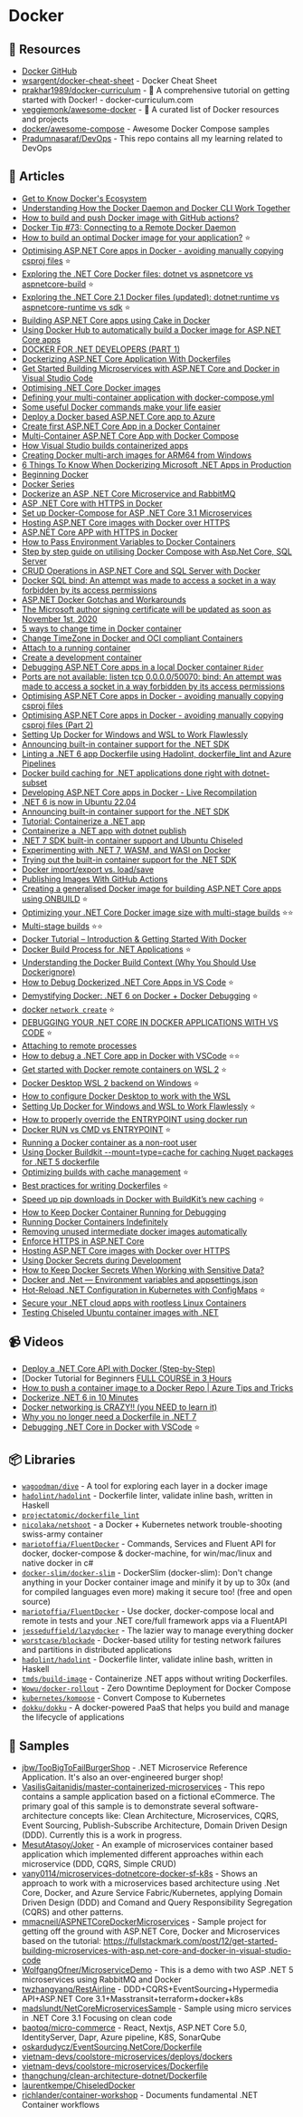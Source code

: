 # Docker

## 📘 Resources
- [Docker GitHub](https://github.com/docker)
- [wsargent/docker-cheat-sheet](https://github.com/wsargent/docker-cheat-sheet) - Docker Cheat Sheet
- [prakhar1989/docker-curriculum](https://docker-curriculum.com) - 🐬 A comprehensive tutorial on getting started with Docker! - docker-curriculum.com
- [veggiemonk/awesome-docker](https://github.com/veggiemonk/awesome-docker) - 🐳 A curated list of Docker resources and projects
- [docker/awesome-compose](https://github.com/docker/awesome-compose) - Awesome Docker Compose samples
- [Pradumnasaraf/DevOps](https://github.com/Pradumnasaraf/DevOps) - This repo contains all my learning related to DevOps

## 📝 Articles
- [Get to Know Docker's Ecosystem](https://nickjanetakis.com/blog/get-to-know-dockers-ecosystem#docker-daemon)
- [Understanding How the Docker Daemon and Docker CLI Work Together](https://nickjanetakis.com/blog/understanding-how-the-docker-daemon-and-docker-cli-work-together)
- [How to build and push Docker image with GitHub actions?](https://event-driven.io/en/how_to_buid_and_push_docker_image_with_github_actions/)
- [Docker Tip #73: Connecting to a Remote Docker Daemon](https://nickjanetakis.com/blog/docker-tip-73-connecting-to-a-remote-docker-daemon)
- [How to build an optimal Docker image for your application?](https://event-driven.io/en/how_to_buid_an_optimal_docker_image_for_your_application/) ⭐
- [Optimising ASP.NET Core apps in Docker - avoiding manually copying csproj files](https://andrewlock.net/optimising-asp-net-core-apps-in-docker-avoiding-manually-copying-csproj-files/) ⭐
- [Exploring the .NET Core Docker files: dotnet vs aspnetcore vs aspnetcore-build](https://andrewlock.net/exploring-the-net-core-docker-files-dotnet-vs-aspnetcore-vs-aspnetcore-build/) ⭐
- [Exploring the .NET Core 2.1 Docker files (updated): dotnet:runtime vs aspnetcore-runtime vs sdk](https://andrewlock.net/exploring-the-net-core-2-1-docker-files-dotnet-runtime-vs-aspnetcore-runtime-vs-sdk/) ⭐
- [Building ASP.NET Core apps using Cake in Docker](https://andrewlock.net/building-asp-net-core-apps-using-cake-in-docker/)
- [Using Docker Hub to automatically build a Docker image for ASP.NET Core apps](https://andrewlock.net/using-docker-hub-to-automatically-build-a-docker-image-for-asp-net-core-apps/)
- [DOCKER FOR .NET DEVELOPERS (PART 1)](https://www.stevejgordon.co.uk/docker-dotnet-developers-part-1)
- [Dockerizing ASP.NET Core Application With Dockerfiles](https://code-maze.com/aspnetcore-app-dockerfiles/)
- [Get Started Building Microservices with ASP.NET Core and Docker in Visual Studio Code](https://fullstackmark.com/post/12/get-started-building-microservices-with-asp.net-core-and-docker-in-visual-studio-code)
- [Optimising .NET Core Docker images](https://benfoster.io/blog/optimising-dotnet-docker-images/)
- [Defining your multi-container application with docker-compose.yml](https://docs.microsoft.com/en-us/dotnet/architecture/microservices/multi-container-microservice-net-applications/multi-container-applications-docker-compose)
- [Some useful Docker commands make your life easier](https://dev.to/moesmp/some-useful-docker-command-4ehi)
- [Deploy a Docker based ASP.NET Core app to Azure](https://www.yogihosting.com/docker-aspnet-core-azure/)
- [Create first ASP.NET Core App in a Docker Container](https://www.yogihosting.com/docker-aspnet-core-app/)
- [Multi-Container ASP.NET Core App with Docker Compose](https://www.yogihosting.com/docker-compose-aspnet-core/)
- [How Visual Studio builds containerized apps](https://docs.microsoft.com/en-us/visualstudio/containers/container-build?view=vs-2019)
- [Creating Docker multi-arch images for ARM64 from Windows](https://andrewlock.net/creating-multi-arch-docker-images-for-arm64-from-windows/)
- [6 Things To Know When Dockerizing Microsoft .NET Apps in Production](https://levelup.gitconnected.com/6-things-to-know-when-dockerizing-microsoft-net-apps-in-production-45b8c27a41b0)
- [Beginning Docker](https://sookocheff.com/post/docker/beginning-docker/)
- [Docker Series](https://code-maze.com/docker-series/)
- [Dockerize an ASP .NET Core Microservice and RabbitMQ](https://www.programmingwithwolfgang.com/dockerize-an-asp-net-core-microservice-and-rabbitmq)
- [ASP .NET Core with HTTPS in Docker](https://www.programmingwithwolfgang.com/asp-net-core-with-https-in-docker)
- [Set up Docker-Compose for ASP .NET Core 3.1 Microservices](https://www.programmingwithwolfgang.com/set-up-docker-compose-for-asp-net-core-3-1-microservices)
- [Hosting ASP.NET Core images with Docker over HTTPS](https://docs.microsoft.com/en-us/aspnet/core/security/docker-https)
- [ASP.NET Core APP with HTTPS in Docker](https://www.yogihosting.com/docker-https-aspnet-core/)
- [How to Pass Environment Variables to Docker Containers](https://www.cloudsavvyit.com/14081/how-to-pass-environment-variables-to-docker-containers/)
- [Step by step guide on utilising Docker Compose with Asp.Net Core, SQL Server](https://dev.to/moe23/step-by-step-guide-on-utilising-docker-compose-with-asp-net-core-sql-server-2e54)
- [CRUD Operations in ASP.NET Core and SQL Server with Docker](https://www.yogihosting.com/docker-aspnet-core-sql-server-crud/)
- [Docker SQL bind: An attempt was made to access a socket in a way forbidden by its access permissions](https://stackoverflow.com/questions/57316744/docker-sql-bind-an-attempt-was-made-to-access-a-socket-in-a-way-forbidden-by-it)
- [ASP.NET Docker Gotchas and Workarounds](https://khalidabuhakmeh.com/aspnet-docker-gotchas-and-workarounds)
- [The Microsoft author signing certificate will be updated as soon as November 1st, 2020](https://devblogs.microsoft.com/nuget/microsoft-author-signing-certificate-update/)
- [5 ways to change time in Docker container](https://bobcares.com/blog/change-time-in-docker-container/)
- [Change TimeZone in Docker and OCI compliant Containers](https://mohitgoyal.co/2021/03/02/change-timezone-in-docker-and-oci-compliant-containers/)
- [Attach to a running container](https://code.visualstudio.com/docs/remote/attach-container)
- [Create a development container](https://code.visualstudio.com/docs/remote/create-dev-container)
- [Debugging ASP.NET Core apps in a local Docker container `Rider`](https://blog.jetbrains.com/dotnet/2018/07/18/debugging-asp-net-core-apps-local-docker-container/)
- [Ports are not available: listen tcp 0.0.0.0/50070: bind: An attempt was made to access a socket in a way forbidden by its access permissions](https://stackoverflow.com/questions/65272764/ports-are-not-available-listen-tcp-0-0-0-0-50070-bind-an-attempt-was-made-to)
- [Optimising ASP.NET Core apps in Docker - avoiding manually copying csproj files](https://andrewlock.net/optimising-asp-net-core-apps-in-docker-avoiding-manually-copying-csproj-files/)
- [Optimising ASP.NET Core apps in Docker - avoiding manually copying csproj files (Part 2)](https://andrewlock.net/optimising-asp-net-core-apps-in-docker-avoiding-manually-copying-csproj-files-part-2/)
- [Setting Up Docker for Windows and WSL to Work Flawlessly](https://nickjanetakis.com/blog/setting-up-docker-for-windows-and-wsl-to-work-flawlessly)
- [Announcing built-in container support for the .NET SDK](https://devblogs.microsoft.com/dotnet/announcing-builtin-container-support-for-the-dotnet-sdk/)
- [Linting a .NET 6 app Dockerfile using Hadolint, dockerfile_lint and Azure Pipelines](https://www.mytechramblings.com/posts/linting-a-dotnet-app-dockerfile-using-hadolint-dockerfile-lint-and-azure-pipelines/)
- [Docker build caching for .NET applications done right with dotnet-subset](https://blog.nimbleways.com/docker-build-caching-for-dotnet-applications-done-right-with-dotnet-subset/)
- [Developing ASP.NET Core apps in Docker - Live Recompilation](https://tymisko.hashnode.dev/developing-aspnet-core-apps-in-docker-live-recompilation)
- [.NET 6 is now in Ubuntu 22.04](https://devblogs.microsoft.com/dotnet/dotnet-6-is-now-in-ubuntu-2204/)
- [Announcing built-in container support for the .NET SDK](https://devblogs.microsoft.com/dotnet/announcing-builtin-container-support-for-the-dotnet-sdk/)
- [Tutorial: Containerize a .NET app](https://learn.microsoft.com/en-us/dotnet/core/docker/build-container?tabs=windows)
- [Containerize a .NET app with dotnet publish](https://learn.microsoft.com/en-us/dotnet/core/docker/publish-as-container)
- [.NET 7 SDK built-in container support and Ubuntu Chiseled](https://laurentkempe.com/2022/11/14/dotnet-7-sdk-built-in-container-support-and-ubuntu-chiseled/)
- [Experimenting with .NET 7, WASM, and WASI on Docker](https://laurentkempe.com/2022/10/31/experimenting-with-dotnet-7-wasm-and-wasi-on-docker/)
- [Trying out the built-in container support for the .NET SDK](https://www.mytechramblings.com/posts/trying-out-the-built-in-container-support-for-the-dotnet-7-sdk/)
- [Docker import/export vs. load/save](https://pspdfkit.com/blog/2019/docker-import-export-vs-load-save/)
- [Publishing Images With GitHub Actions](https://www.kenmuse.com/blog/publishing-images-with-github-actions/)
- [Creating a generalised Docker image for building ASP.NET Core apps using ONBUILD](https://andrewlock.net/creating-a-generalised-docker-image-for-building-asp-net-core-apps-using-onbuild/) ⭐
- [Optimizing your .NET Core Docker image size with multi-stage builds](https://medium.com/@chrislewisdev/optimizing-your-net-core-docker-image-size-with-multi-stage-builds-778c577121d) ⭐⭐
- [Multi-stage builds](https://docs.docker.com/build/building/multi-stage/) ⭐⭐
- [Docker Tutorial – Introduction & Getting Started With Docker](https://spacelift.io/blog/docker-tutorial)
- [Docker Build Process for .NET Applications](https://marcroussy.com/2020/05/01/docker-build-process-for-dotnet/) ⭐
- [Understanding the Docker Build Context (Why You Should Use Dockerignore)](https://www.howtogeek.com/devops/understanding-the-docker-build-context-why-you-should-use-dockerignore/)
- [How to Debug Dockerized .NET Core Apps in VS Code](https://www.freecodecamp.org/news/how-to-debug-dockerized-net-core-apps-in-vs-code/) ⭐
- [Demystifying Docker: .NET 6 on Docker + Docker Debugging](https://amelspahic.com/net-6-on-docker-with-debugging) ⭐
- [docker `network create`](https://docs.docker.com/engine/reference/commandline/network_create/) ⭐
- [DEBUGGING YOUR .NET CORE IN DOCKER APPLICATIONS WITH VS CODE](https://www.aaron-powell.com/posts/2019-04-04-debugging-dotnet-in-docker-with-vscode/)  ⭐
- [Attaching to remote processes](https://github.com/OmniSharp/omnisharp-vscode/wiki/Attaching-to-remote-processes)
- [How to debug a .NET Core app in Docker with VSCode](https://www.richard-banks.org/2018/07/debugging-core-in-docker.html) ⭐⭐
- [Get started with Docker remote containers on WSL 2](https://learn.microsoft.com/en-us/windows/wsl/tutorials/wsl-containers) ⭐
- [Docker Desktop WSL 2 backend on Windows](https://docs.docker.com/desktop/windows/wsl/) ⭐
- [How to configure Docker Desktop to work with the WSL](https://tutorials.releaseworksacademy.com/learn/how-to-configure-docker-desktop-to-work-with-the-wsl.html)
- [Setting Up Docker for Windows and WSL to Work Flawlessly](https://nickjanetakis.com/blog/setting-up-docker-for-windows-and-wsl-to-work-flawlessly) ⭐
- [How to properly override the ENTRYPOINT using docker run](https://oprea.rocks/blog/how-to-properly-override-the-entrypoint-using-docker-run)
- [Docker RUN vs CMD vs ENTRYPOINT](https://codewithyury.com/docker-run-vs-cmd-vs-entrypoint/) ⭐
- [Running a Docker container as a non-root user](https://medium.com/redbubble/running-a-docker-container-as-a-non-root-user-7d2e00f8ee15)
- [Using Docker Buildkit --mount=type=cache for caching Nuget packages for .NET 5 dockerfile](https://stackoverflow.com/questions/69464184/using-docker-buildkit-mount-type-cache-for-caching-nuget-packages-for-net-5-d)
- [Optimizing builds with cache management](https://docs.docker.com/build/cache/) ⭐
- [Best practices for writing Dockerfiles](https://docs.docker.com/develop/develop-images/dockerfile_best-practices) ⭐
- [Speed up pip downloads in Docker with BuildKit’s new caching](https://pythonspeed.com/articles/docker-cache-pip-downloads/) ⭐
- [How to Keep Docker Container Running for Debugging](https://devopscube.com/keep-docker-container-running/)
- [Running Docker Containers Indefinitely](https://www.baeldung.com/ops/running-docker-containers-indefinitely)
- [Removing unused intermediate docker images automatically](https://medium.com/@cikupin/removing-unused-intermediate-docker-images-automatically-25e453c514ea)
- [Enforce HTTPS in ASP.NET Core](https://learn.microsoft.com/en-us/aspnet/core/security/enforcing-ssl)
- [Hosting ASP.NET Core images with Docker over HTTPS](https://learn.microsoft.com/en-us/aspnet/core/security/docker-https)
- [Using Docker Secrets during Development](https://blog.mikesir87.io/2017/05/using-docker-secrets-during-development/)
- [How to Keep Docker Secrets When Working with Sensitive Data?](https://www.cherryservers.com/blog/how-to-keep-docker-secrets-when-working-with-sensitive-data)
- [Docker and .Net — Environment variables and appsettings.json](https://levelup.gitconnected.com/docker-environment-variables-appsettings-json-net-bdac052bf3db)
- [Hot-Reload .NET Configuration in Kubernetes with ConfigMaps](https://www.thorsten-hans.com/hot-reload-net-configuration-in-kubernetes-with-configmaps/) ⭐
- [Secure your .NET cloud apps with rootless Linux Containers](https://devblogs.microsoft.com/dotnet/securing-containers-with-rootless/)
- [Testing Chiseled Ubuntu container images with .NET](https://www.mytechramblings.com/posts/testing-chiseled-ubuntu-containers-with-dotnet/)

## 📹 Videos
- [Deploy a .NET Core API with Docker (Step-by-Step)](https://www.youtube.com/watch?v=f0lMGPB10bM)
- [Docker Tutorial for Beginners [FULL COURSE in 3 Hours](https://www.youtube.com/watch?v=3c-iBn73dDE)
- [How to push a container image to a Docker Repo | Azure Tips and Tricks](https://www.youtube.com/watch?v=r_tGl4zF1ZQ)
- [Dockerize .NET 6 in 10 Minutes](https://www.youtube.com/watch?v=3s-RfwvijpY)
- [Docker networking is CRAZY!! (you NEED to learn it)](https://www.youtube.com/watch?v=bKFMS5C4CG0)
- [Why you no longer need a Dockerfile in .NET 7](https://www.youtube.com/watch?v=BV_f2XnqlRE)
- [Debugging .NET Core in Docker with VSCode](https://www.youtube.com/watch?v=ds2bud0ZYTY) ⭐

## 📦 Libraries
- [`wagoodman/dive`](https://github.com/wagoodman/dive) - A tool for exploring each layer in a docker image
- [`hadolint/hadolint`](https://github.com/hadolint/hadolint) - Dockerfile linter, validate inline bash, written in Haskell
- [`projectatomic/dockerfile_lint`](https://github.com/projectatomic/dockerfile_lint)
- [`nicolaka/netshoot`](https://github.com/nicolaka/netshoot) - a Docker + Kubernetes network trouble-shooting swiss-army container
- [`mariotoffia/FluentDocker`](https://github.com/mariotoffia/FluentDocker) - Commands, Services and Fluent API for docker, docker-compose & docker-machine, for win/mac/linux and native docker in c#
- [`docker-slim/docker-slim`](https://github.com/docker-slim/docker-slim) - DockerSlim (docker-slim): Don't change anything in your Docker container image and minify it by up to 30x (and for compiled languages even more) making it secure too! (free and open source)
- [`mariotoffia/FluentDocker`](https://github.com/mariotoffia/FluentDocker) - Use docker, docker-compose local and remote in tests and your .NET core/full framework apps via a FluentAPI
- [`jesseduffield/lazydocker`](https://github.com/jesseduffield/lazydocker) - The lazier way to manage everything docker
- [`worstcase/blockade`](https://github.com/worstcase/blockade) - Docker-based utility for testing network failures and partitions in distributed applications
- [`hadolint/hadolint`](https://github.com/hadolint/hadolint) - Dockerfile linter, validate inline bash, written in Haskell
- [`tmds/build-image`](https://github.com/tmds/build-image) - Containerize .NET apps without writing Dockerfiles.
- [`Wowu/docker-rollout`](https://github.com/Wowu/docker-rollout) - Zero Downtime Deployment for Docker Compose
- [`kubernetes/kompose`](https://github.com/kubernetes/kompose) - Convert Compose to Kubernetes
- [`dokku/dokku`](https://github.com/dokku/dokku) - A docker-powered PaaS that helps you build and manage the lifecycle of applications

## 🚀 Samples
- [jbw/TooBigToFailBurgerShop](https://github.com/jbw/TooBigToFailBurgerShop/tree/develop/src/services/Ordering/Ordering.API) - .NET Microservice Reference Application. It's also an over-engineered burger shop!
- [VasilisGaitanidis/master-containerized-microservices](https://github.com/VasilisGaitanidis/master-containerized-microservices) - This repo contains a sample application based on a fictional eCommerce. The primary goal of this sample is to demonstrate several software-architecture concepts like: Clean Architecture, Microservices, CQRS, Event Sourcing, Publish-Subscribe Architecture, Domain Driven Design (DDD). Currently this is a work in progress.
- [MesutAtasoy/Joker](https://github.com/MesutAtasoy/Joker) - An example of microservices container based application which implemented different approaches within each microservice (DDD, CQRS, Simple CRUD)
- [vany0114/microservices-dotnetcore-docker-sf-k8s](https://github.com/vany0114/microservices-dotnetcore-docker-sf-k8s) - Shows an approach to work with a microservices based architecture using .Net Core, Docker, and Azure Service Fabric/Kubernetes, applying Domain Driven Design (DDD) and Comand and Query Responsibility Segregation (CQRS) and other patterns.
- [mmacneil/ASPNETCoreDockerMicroservices](https://github.com/mmacneil/ASPNETCoreDockerMicroservices) - Sample project for getting off the ground with ASP.NET Core, Docker and Microservices based on the tutorial: https://fullstackmark.com/post/12/get-started-building-microservices-with-asp.net-core-and-docker-in-visual-studio-code
- [WolfgangOfner/MicroserviceDemo](https://github.com/WolfgangOfner/MicroserviceDemo) - This is a demo with two ASP .NET 5 microservices using RabbitMQ and Docker
- [twzhangyang/RestAirline](https://github.com/twzhangyang/RestAirline) - DDD+CQRS+EventSourcing+Hypermedia API+ASP.NET Core 3.1+Masstransit+terraform+docker+k8s
- [madslundt/NetCoreMicroservicesSample](https://github.com/madslundt/NetCoreMicroservicesSample/tree/master/Compose) - Sample using micro services in .NET Core 3.1 Focusing on clean code
- [baotoq/micro-commerce](https://github.com/baotoq/micro-commerce/blob/master/src/Services/Catalog/MicroCommerce.Catalog.API/Dockerfile) - React, Nextjs, ASP.NET Core 5.0, IdentityServer, Dapr, Azure pipeline, K8S, SonarQube
- [oskardudycz/EventSourcing.NetCore/Dockerfile](https://github.com/oskardudycz/EventSourcing.NetCore/blob/main/Dockerfile)
- [vietnam-devs/coolstore-microservices/deploys/dockers](https://github.com/vietnam-devs/coolstore-microservices/tree/main/deploys/dockers)
- [vietnam-devs/coolstore-microservices/Dockerfile](https://github.com/vietnam-devs/coolstore-microservices/blob/main/src/Services/ProductCatalog/ProductCatalogService.Api/Dockerfile)
- [thangchung/clean-architecture-dotnet/Dockerfile](https://github.com/thangchung/clean-architecture-dotnet/blob/main/samples/Product/ProductService.Api/Dockerfile)
- [laurentkempe/ChiseledDocker](https://github.com/laurentkempe/ChiseledDocker)
- [richlander/container-workshop](https://github.com/richlander/container-workshop) - Documents fundamental .NET Container workflows